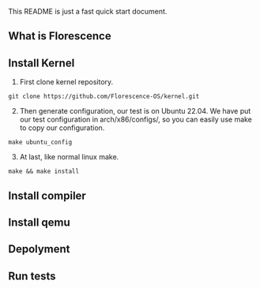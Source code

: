This README is just a fast quick start document.

## What is Florescence


## Install Kernel
1. First clone kernel repository.
```git
git clone https://github.com/Florescence-OS/kernel.git
```
2. Then generate configuration, our test is on Ubuntu 22.04. We have put our test configuration in arch/x86/configs/, so you can easily use make to copy our configuration.
```make
make ubuntu_config
```
3. At last, like normal linux make.
```make
make && make install
```

## Install compiler

## Install qemu

## Depolyment

## Run tests
